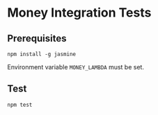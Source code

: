# Money Integration Tests

## Prerequisites
```
npm install -g jasmine
``` 
Environment variable `MONEY_LAMBDA` must be set.

## Test
```
npm test
```
